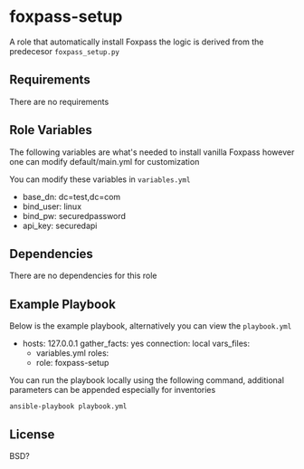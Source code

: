 foxpass-setup
=========

A role that automatically install Foxpass the logic is derived from the predecesor `foxpass_setup.py`

Requirements
------------

There are no requirements

Role Variables
--------------

The following variables are what's needed to install vanilla Foxpass however one can modify default/main.yml for customization

You can modify these variables in `variables.yml` 

* base_dn: dc=test,dc=com
* bind_user: linux
* bind_pw: securedpassword
* api_key: securedapi

Dependencies
------------

There are no dependencies for this role

Example Playbook
----------------
Below is the example playbook, alternatively you can view the `playbook.yml`

- hosts: 127.0.0.1
  gather_facts: yes
  connection: local
  vars_files: 
    - variables.yml
  roles:
    - role: foxpass-setup

You can run the playbook locally using the following command, additional parameters can be appended especially for inventories

`ansible-playbook playbook.yml` 

License
-------

BSD?
